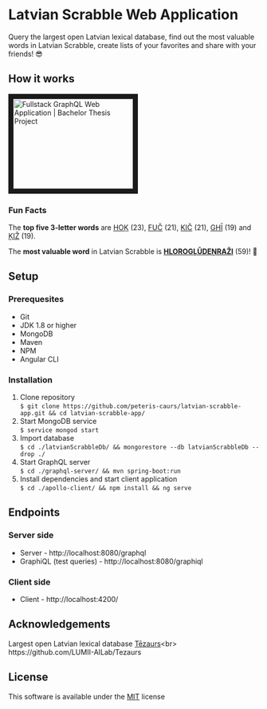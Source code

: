 # Latvian Scrabble Web Application
Query the largest open Latvian lexical database, 
find out the most valuable words in Latvian Scrabble, 
create lists of your favorites and share with your friends!  😎 <br>

## How it works
<a href="http://www.youtube.com/watch?feature=player_embedded&v=lbRuM3H_qoU" target="_blank">
<img src="http://img.youtube.com/vi/lbRuM3H_qoU/0.jpg" alt="Fullstack GraphQL Web Application | Bachelor Thesis Project" width="240" height="180" border="10" />
</a>

### Fun Facts
The **top five 3-letter words** are [HOĶ](http://www.tezaurs.lv/#/sv/hoķ "http://www.tezaurs.lv/#/sv/hoķ") (23), [FUČ](http://www.tezaurs.lv/#/sv/fuč "http://www.tezaurs.lv/#/sv/fuč") (21), [KIČ](http://www.tezaurs.lv/#/sv/kič "http://www.tezaurs.lv/#/sv/kič") (21), [GHĪ](http://www.tezaurs.lv/#/sv/ghī "http://www.tezaurs.lv/#/sv/ghī") (19) and [ĶIŽ](http://www.tezaurs.lv/#/sv/ķiž "http://www.tezaurs.lv/#/sv/kiž") (19). <br>

The **most valuable word** in Latvian Scrabble is [**HLOROGĻŪDEŅRAŽI**](http://www.tezaurs.lv/#/sv/hlorogļūdeņraži "http://www.tezaurs.lv/#/sv/hlorogļūdeņraži") (59)! 💪

## Setup
### Prerequesites
* Git
* JDK 1.8 or higher
* MongoDB
* Maven
* NPM
* Angular CLI

### Installation
1. Clone repository <br>
`$ git clone https://github.com/peteris-caurs/latvian-scrabble-app.git && cd latvian-scrabble-app/`
2. Start MongoDB service <br>
`$ service mongod start`
3. Import database <br>
`$ cd ./latvianScrabbleDb/ && mongorestore --db latvianScrabbleDb --drop ./`
4. Start GraphQL server <br>
`$ cd ./graphql-server/ && mvn spring-boot:run`
5. Install dependencies and start client application <br>
`$ cd ./apollo-client/ && npm install && ng serve`

## Endpoints
### Server side
* Server - http://localhost:8080/graphql <br>
* GraphiQL (test queries) - http://localhost:8080/graphiql <br>

### Client side
* Client - http://localhost:4200/ <br>

## Acknowledgements
Largest open Latvian lexical database [Tēzaurs](http://www.tezaurs.lv/ "http://www.tezaurs.lv/")<br>
https://github.com/LUMII-AILab/Tezaurs

## License
This software is available under the [MIT](./LICENSE) license
